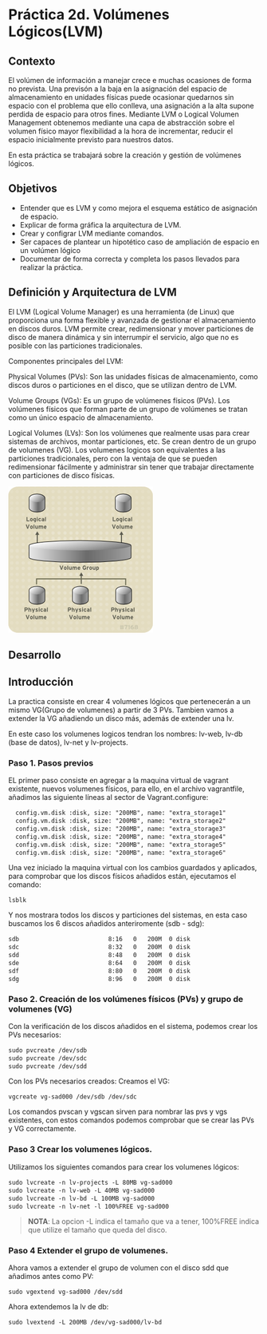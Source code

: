# Práctica 2d. Volúmenes Lógicos(LVM)

## Contexto
El volúmen de información a manejar crece e muchas ocasiones de forma no prevista. Una previsón a la baja en la asignación del espacio de almacenamiento en unidades físicas puede ocasionar quedarnos sin espacio con el problema que ello conlleva, una asignación a la alta supone perdida de espacio para otros fines. Mediante LVM o Logical Volumen Management obtenemos mediante una capa de abstracción sobre el volumen físico mayor flexibilidad a la hora de incrementar, reducir el espacio inicialmente previsto para nuestros datos.

En esta práctica se trabajará sobre la creación y gestión de volúmenes lógicos.

## Objetivos
* Entender que es LVM y como mejora el esquema estático de asignación de espacio.
* Explicar de forma gráfica la arquitectura de LVM.
* Crear y configrar LVM mediante comandos.
* Ser capaces de plantear un hipotético caso de ampliación de espacio en un volúmen lógico
* Documentar de forma correcta y completa los pasos llevados para realizar la práctica.


## Definición y Arquitectura de LVM

El LVM (Logical Volume Manager) es una herramienta (de Linux) que proporciona una forma flexible y avanzada de gestionar el almacenamiento en discos duros. LVM permite crear, redimensionar y mover particiones de disco de manera dinámica y sin interrumpir el servicio, algo que no es posible con las particiones tradicionales. 

Componentes principales del LVM:

Physical Volumes (PVs): Son las unidades físicas de almacenamiento, como discos duros o particiones en el disco, que se utilizan dentro de LVM.

Volume Groups (VGs): Es un grupo de volúmenes físicos (PVs). Los volúmenes físicos que forman parte de un grupo de volúmenes se tratan como un único espacio de almacenamiento.

Logical Volumes (LVs): Son los volúmenes que realmente usas para crear sistemas de archivos, montar particiones, etc. Se crean dentro de un grupo de volumenes (VG). Los volumenes logicos son equivalentes a las particiones tradicionales, pero con la ventaja de que se pueden redimensionar fácilmente y administrar sin tener que trabajar directamente con particiones de disco físicas.

![image](./basic-lvm-volume.png)

## Desarrollo
## Introducción

La practica consiste en crear 4 volumenes lógicos que pertenecerán a un mismo VG(Grupo de volumenes) a partir de 3 PVs.  Tambien vamos a extender la VG añadiendo un disco más, además de extender una lv.

 En este caso los volumenes logicos tendran los nombres: lv-web, lv-db (base de datos), lv-net y lv-projects.


### Paso 1. Pasos previos

EL primer paso consiste en agregar a la maquina virtual de vagrant existente, nuevos volumenes físicos, para ello, en el archivo vagrantfile, añadimos las siguiente líneas al sector de Vagrant.configure:

```
  config.vm.disk :disk, size: "200MB", name: "extra_storage1"
  config.vm.disk :disk, size: "200MB", name: "extra_storage2"
  config.vm.disk :disk, size: "200MB", name: "extra_storage3"
  config.vm.disk :disk, size: "200MB", name: "extra_storage4"
  config.vm.disk :disk, size: "200MB", name: "extra_storage5"
  config.vm.disk :disk, size: "200MB", name: "extra_storage6"
```

Una vez iniciado la maquina virtual con los cambios guardados y aplicados, para comprobar que los discos físicos añadidos están, ejecutamos el comando:
```
lsblk
```

Y nos mostrara todos los discos y particiones del sistemas, en esta caso buscamos los 6 discos añadidos anteriromente (sdb - sdg):

```
sdb                         8:16   0   200M  0 disk
sdc                         8:32   0   200M  0 disk
sdd                         8:48   0   200M  0 disk 
sde                         8:64   0   200M  0 disk 
sdf                         8:80   0   200M  0 disk 
sdg                         8:96   0   200M  0 disk 

```

### Paso 2. Creación de los volúmenes físicos (PVs) y grupo de volumenes (VG)

Con la verificación de los discos añadidos en el sistema, podemos crear los PVs necesarios:

```
sudo pvcreate /dev/sdb 
sudo pvcreate /dev/sdc 
sudo pvcreate /dev/sdd 
```

Con los PVs necesarios creados: Creamos el VG:
```
vgcreate vg-sad000 /dev/sdb /dev/sdc
```
Los comandos pvscan y vgscan sirven para nombrar las pvs y vgs existentes, con estos comandos podemos comprobar que se crear las PVs y VG correctamente.

### Paso 3 Crear los volumenes lógicos.

Utilizamos los siguientes comandos para crear los volumenes lógicos:

```
sudo lvcreate -n lv-projects -L 80MB vg-sad000
sudo lvcreate -n lv-web -L 40MB vg-sad000
sudo lvcreate -n lv-bd -L 100MB vg-sad000
sudo lvcreate -n lv-net -l 100%FREE vg-sad000
```

> **NOTA**: La opcion -L indica el tamaño que va a tener, 100%FREE indica que utilize el tamaño que queda del disco.

### Paso 4 Extender el grupo de volumenes.
Ahora vamos a extender el grupo de volumen con el disco sdd que añadimos antes como PV:
```
sudo vgextend vg-sad000 /dev/sdd
```
Ahora extendemos la lv de db:
```
sudo lvextend -L 200MB /dev/vg-sad000/lv-bd 
```
